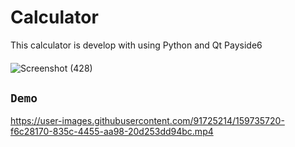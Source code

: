 # Calculator
This calculator is develop with using Python and Qt Payside6
####
![Screenshot (428)](https://user-images.githubusercontent.com/91725214/159734763-935bb7e3-a80a-44f5-8af5-d2eec9f4f3e4.png)
####
## ```Demo```
https://user-images.githubusercontent.com/91725214/159735720-f6c28170-835c-4455-aa98-20d253dd94bc.mp4

